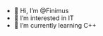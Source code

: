 - 👋 Hi, I’m @Finimus
- 👀 I’m interested in IT
- 🌱 I’m currently learning C++
<!---
Finimus/Finimus is a ✨ special ✨ repository because its `README.md` (this file) appears on your GitHub profile.
You can click the Preview link to take a look at your changes.
--->
